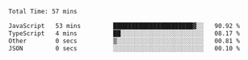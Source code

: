 <!--START_SECTION:waka-->

```txt
Total Time: 57 mins

JavaScript   53 mins         ██████████████████████▓░░   90.92 %
TypeScript   4 mins          ██░░░░░░░░░░░░░░░░░░░░░░░   08.17 %
Other        0 secs          ▒░░░░░░░░░░░░░░░░░░░░░░░░   00.81 %
JSON         0 secs          ░░░░░░░░░░░░░░░░░░░░░░░░░   00.10 %
```

<!--END_SECTION:waka-->
